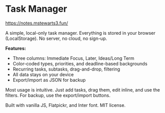 # Task Manager

https://notes.mstewarts3.fun/

A simple, local-only task manager. Everything is stored in your browser (LocalStorage). No server, no cloud, no sign-up.

**Features:**
- Three columns: Immediate Focus, Later, Ideas/Long Term
- Color-coded types, priorities, and deadline-based backgrounds
- Recurring tasks, subtasks, drag-and-drop, filtering
- All data stays on your device
- Export/import as JSON for backup

Most usage is intuitive. Just add tasks, drag them, edit inline, and use the filters. For backup, use the export/import buttons.

Built with vanilla JS, Flatpickr, and Inter font. MIT license.
